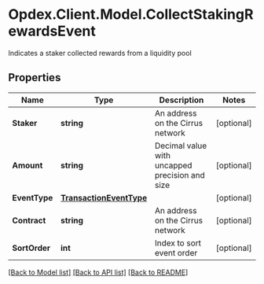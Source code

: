 # Opdex.Client.Model.CollectStakingRewardsEvent
Indicates a staker collected rewards from a liquidity pool

## Properties

Name | Type | Description | Notes
------------ | ------------- | ------------- | -------------
**Staker** | **string** | An address on the Cirrus network | [optional] 
**Amount** | **string** | Decimal value with uncapped precision and size | [optional] 
**EventType** | [**TransactionEventType**](TransactionEventType.md) |  | [optional] 
**Contract** | **string** | An address on the Cirrus network | [optional] 
**SortOrder** | **int** | Index to sort event order | [optional] 

[[Back to Model list]](../README.md#documentation-for-models) [[Back to API list]](../README.md#documentation-for-api-endpoints) [[Back to README]](../README.md)

